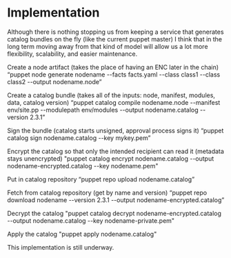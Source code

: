 Implementation
==============

Although there is nothing stopping us from keeping a service that
generates catalog bundles on the fly (like the current puppet master)
I think that in the long term moving away from that kind of model will
allow us a lot more flexibility, scalability, and easier maintenance.

Create a node artifact (takes the place of having an ENC later in the chain)
“puppet node generate nodename --facts facts.yaml --class class1 --class class2 --output nodename.node” 

Create a catalog bundle (takes all of the inputs: node, manifest, modules, data, catalog version)
“puppet catalog compile nodename.node --manifest env/site.pp --modulepath env/modules --output nodename.catalog --version 2.3.1”

Sign the bundle (catalog starts unsigned, approval process signs it)
“puppet catalog sign nodename.catalog --key mykey.pem”

Encrypt the catalog so that only the intended recipient can read it (metadata stays unencrypted)
"puppet catalog encrypt nodename.catalog --output nodename-encrypted.catalog --key nodename.pem"

Put in catalog repository
“puppet repo upload nodename.catalog”

Fetch from catalog repository (get by name and version)
“puppet repo download nodename --version 2.3.1 --output nodename-encrypted.catalog”

Decrypt the catalog
"puppet catalog decrypt nodename-encrypted.catalog --output nodename.catalog --key nodename-private.pem"

Apply the catalog
"puppet apply nodename.catalog"

This implementation is still underway.
